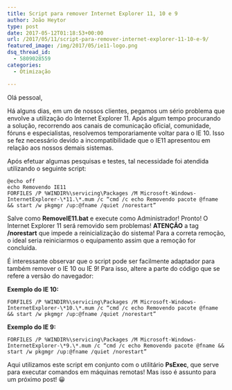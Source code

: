 ```yaml
---
title: Script para remover Internet Explorer 11, 10 e 9
author: João Heytor
type: post
date: 2017-05-12T01:18:53+00:00
url: /2017/05/11/script-para-remover-internet-explorer-11-10-e-9/
featured_image: /img/2017/05/ie11-logo.png
dsq_thread_id:
  - 5809028559
categories:
  - Otimização

---
```

Olá pessoal,

Há alguns dias, em um de nossos clientes, pegamos um sério problema que envolve a utilização do Internet Explorer 11. Após algum tempo procurando a solução, recorrendo aos canais de comunicação oficial, comunidade, fóruns e especialistas, resolvemos temporariamente voltar para o IE 10. Isso se fez necessário devido a incompatibilidade que o IE11 apresentou em relação aos nossos demais sistemas.

Após efetuar algumas pesquisas e testes, tal necessidade foi atendida utilizando o seguinte script:

```shell
@echo off  
echo Removendo IE11  
FORFILES /P %WINDIR%\servicing\Packages /M Microsoft-Windows-InternetExplorer-\*11.\*.mum /c “cmd /c echo Removendo pacote @fname && start /w pkgmgr /up:@fname /quiet /norestart”
```

Salve como **RemoveIE11.bat** e execute como Administrador! Pronto! O Internet Explorer 11 será removido sem problemas! **ATENÇÃO** a tag **/norestart** que impede a reinicialização do sistema! Para a correta remoção, o ideal seria reiniciarmos o equipamento assim que a remoção for concluída.

É interessante observar que o script pode ser facilmente adaptador para também remover o IE 10 ou IE 9! Para isso, altere a parte do código que se refere a versão do navegador:

**Exemplo do IE 10:**

```shell
FORFILES /P %WINDIR%\servicing\Packages /M Microsoft-Windows-InternetExplorer-\*10.\*.mum /c “cmd /c echo Removendo pacote @fname && start /w pkgmgr /up:@fname /quiet /norestart”
```

**Exemplo do IE 9:**

```shell
FORFILES /P %WINDIR%\servicing\Packages /M Microsoft-Windows-InternetExplorer-\*9.\*.mum /c “cmd /c echo Removendo pacote @fname && start /w pkgmgr /up:@fname /quiet /norestart”
```

Aqui utilizamos este script em conjunto com o utilitário **PsExec**, que serve para executar comandos em máquinas remotas! Mas isso é assunto para um próximo post! 😀